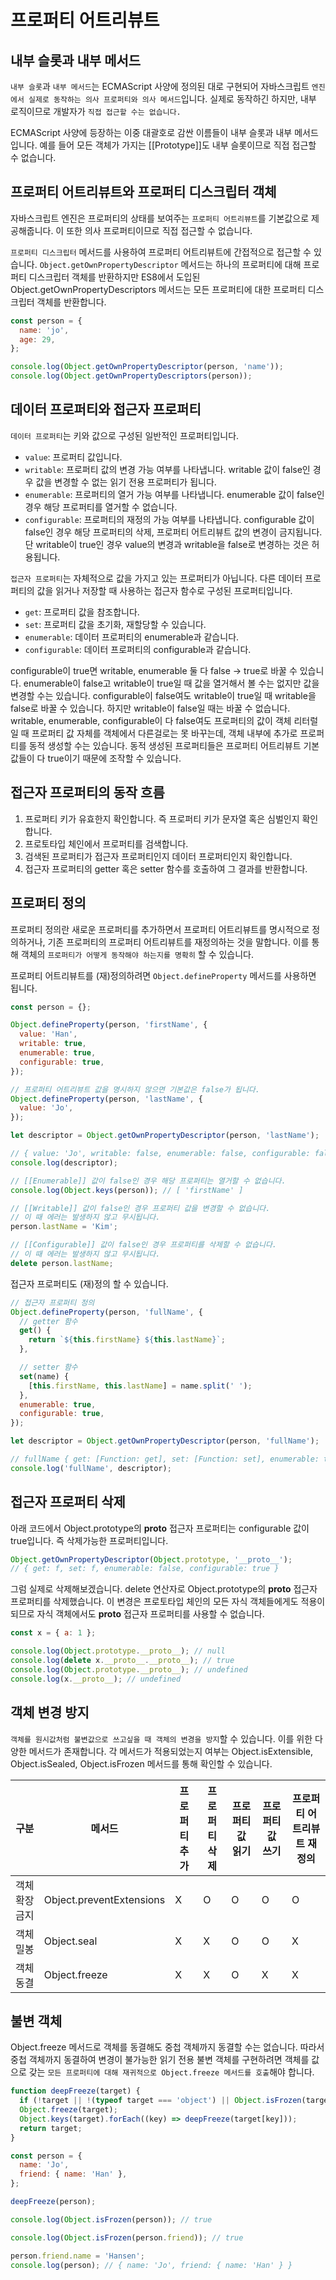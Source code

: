 # 프로퍼티 어트리뷰트

## 내부 슬롯과 내부 메서드

`내부 슬롯`과 `내부 메서드`는 ECMAScript 사양에 정의된 대로 구현되어 자바스크립트 `엔진에서 실제로 동작하는 의사 프로퍼티와 의사 메서드`입니다. 실제로 동작하긴 하지만, 내부 로직이므로 개발자가 `직접 접근할 수는 없습니다.`

ECMAScript 사양에 등장하는 이중 대괄호로 감싼 이름들이 내부 슬롯과 내부 메서드입니다. 예를 들어 모든 객체가 가지는 [[Prototype]]도 내부 슬롯이므로 직접 접근할 수 없습니다.

## 프로퍼티 어트리뷰트와 프로퍼티 디스크립터 객체

자바스크립트 엔진은 프로퍼티의 상태를 보여주는 `프로퍼티 어트리뷰트`를 기본값으로 제공해줍니다. 이 또한 의사 프로퍼티이므로 직접 접근할 수 없습니다.

`프로퍼티 디스크립터` 메서드를 사용하여 프로퍼티 어트리뷰트에 간접적으로 접근할 수 있습니다. `Object.getOwnPropertyDescriptor` 메서드는 하나의 프로퍼티에 대해 프로퍼티 디스크립터 객체를 반환하지만 ES8에서 도입된 Object.getOwnPropertyDescriptors 메서드는 모든 프로퍼티에 대한 프로퍼티 디스크립터 객체를 반환합니다.

```jsx
const person = {
  name: 'jo',
  age: 29,
};

console.log(Object.getOwnPropertyDescriptor(person, 'name'));
console.log(Object.getOwnPropertyDescriptors(person));
```

## 데이터 프로퍼티와 접근자 프로퍼티

`데이터 프로퍼티`는 키와 값으로 구성된 일반적인 프로퍼티입니다.

- `value`: 프로퍼티 값입니다.
- `writable`: 프로퍼티 값의 변경 가능 여부를 나타냅니다. writable 값이 false인 경우 값을 변경할 수 없는 읽기 전용 프로퍼티가 됩니다.
- `enumerable`: 프로퍼티의 열거 가능 여부를 나타냅니다. enumerable 값이 false인 경우 해당 프로퍼티를 열거할 수 없습니다.
- `configurable`: 프로퍼티의 재정의 가능 여부를 나타냅니다. configurable 값이 false인 경우 해당 프로퍼티의 삭제, 프로퍼티 어트리뷰트 값의 변경이 금지됩니다. 단 writable이 true인 경우 value의 변경과 writable을 false로 변경하는 것은 허용됩니다.

`접근자 프로퍼티`는 자체적으로 값을 가지고 있는 프로퍼티가 아닙니다. 다른 데이터 프로퍼티의 값을 읽거나 저장할 때 사용하는 접근자 함수로 구성된 프로퍼티입니다.

- `get`: 프로퍼티 값을 참조합니다.
- `set`: 프로퍼티 값을 초기화, 재할당할 수 있습니다.
- `enumerable`: 데이터 프로퍼티의 enumerable과 같습니다.
- `configurable`: 데이터 프로퍼티의 configurable과 같습니다.

configurable이 true면 writable, enumerable 둘 다 false -> true로 바꿀 수 있습니다.
enumerable이 false고 writable이 true일 때 값을 열거해서 볼 수는 없지만 값을 변경할 수는 있습니다.
configurable이 false여도 writable이 true일 때 writable을 false로 바꿀 수 있습니다. 하지만 writable이 false일 때는 바꿀 수 없습니다.
writable, enumerable, configurable이 다 false여도 프로퍼티의 값이 객체 리터럴일 때 프로퍼티 값 자체를 객체에서 다른걸로는 못 바꾸는데, 객체 내부에 추가로 프로퍼티를 동적 생성할 수는 있습니다. 동적 생성된 프로퍼티들은 프로퍼티 어트리뷰트 기본값들이 다 true이기 때문에 조작할 수 있습니다.

## 접근자 프로퍼티의 동작 흐름

1. 프로퍼티 키가 유효한지 확인합니다. 즉 프로퍼티 키가 문자열 혹은 심벌인지 확인합니다.
2. 프로토타입 체인에서 프로퍼티를 검색합니다.
3. 검색된 프로퍼티가 접근자 프로퍼티인지 데이터 프로퍼티인지 확인합니다.
4. 접근자 프로퍼티의 getter 혹은 setter 함수를 호출하여 그 결과를 반환합니다.

## 프로퍼티 정의

프로퍼티 정의란 새로운 프로퍼티를 추가하면서 프로퍼티 어트리뷰트를 명시적으로 정의하거나, 기존 프로퍼티의 프로퍼티 어트리뷰트를 재정의하는 것을 말합니다. 이를 통해 객체의 `프로퍼티가 어떻게 동작해야 하는지를 명확히` 할 수 있습니다.

프로퍼티 어트리뷰트를 (재)정의하려면 `Object.defineProperty` 메서드를 사용하면 됩니다.

```jsx
const person = {};

Object.defineProperty(person, 'firstName', {
  value: 'Han',
  writable: true,
  enumerable: true,
  configurable: true,
});

// 프로퍼티 어트리뷰트 값을 명시하지 않으면 기본값은 false가 됩니다.
Object.defineProperty(person, 'lastName', {
  value: 'Jo',
});

let descriptor = Object.getOwnPropertyDescriptor(person, 'lastName');

// { value: 'Jo', writable: false, enumerable: false, configurable: false }
console.log(descriptor);

// [[Enumerable]] 값이 false인 경우 해당 프로퍼티는 열거할 수 없습니다.
console.log(Object.keys(person)); // [ 'firstName' ]

// [[Writable]] 값이 false인 경우 프로퍼티 값을 변경할 수 없습니다.
// 이 때 에러는 발생하지 않고 무시됩니다.
person.lastName = 'Kim';

// [[Configurable]] 값이 false인 경우 프로퍼티를 삭제할 수 없습니다.
// 이 때 에러는 발생하지 않고 무시됩니다.
delete person.lastName;
```

접근자 프로퍼티도 (재)정의 할 수 있습니다.

```jsx
// 접근자 프로퍼티 정의
Object.defineProperty(person, 'fullName', {
  // getter 함수
  get() {
    return `${this.firstName} ${this.lastName}`;
  },

  // setter 함수
  set(name) {
    [this.firstName, this.lastName] = name.split(' ');
  },
  enumerable: true,
  configurable: true,
});

let descriptor = Object.getOwnPropertyDescriptor(person, 'fullName');

// fullName { get: [Function: get], set: [Function: set], enumerable: true, configurable: true }
console.log('fullName', descriptor);
```

## 접근자 프로퍼티 삭제

아래 코드에서 Object.prototype의 **proto** 접근자 프로퍼티는 configurable 값이 true입니다. 즉 삭제가능한 프로퍼티입니다.

```jsx
Object.getOwnPropertyDescriptor(Object.prototype, '__proto__');
// { get: f, set: f, enumerable: false, configurable: true }
```

그럼 실제로 삭제해보겠습니다. delete 연산자로 Object.prototype의 **proto** 접근자 프로퍼티를 삭제했습니다. 이 변경은 프로토타입 체인의 모든 자식 객체들에게도 적용이 되므로 자식 객체에서도 **proto** 접근자 프로퍼티를 사용할 수 없습니다.

```jsx
const x = { a: 1 };

console.log(Object.prototype.__proto__); // null
console.log(delete x.__proto__.__proto__); // true
console.log(Object.prototype.__proto__); // undefined
console.log(x.__proto__); // undefined
```

## 객체 변경 방지

`객체를 원시값처럼 불변값으로 쓰고싶을 때 객체의 변경을 방지`할 수 있습니다. 이를 위한 다양한 메서드가 존재합니다. 각 메서드가 적용되었는지 여부는 Object.isExtensible, Object.isSealed, Object.isFrozen 메서드를 통해 확인할 수 있습니다.

| 구분           | 메서드                   | 프로퍼티 추가 | 프로퍼티 삭제 | 프로퍼티 값 읽기 | 프로퍼티 값 쓰기 | 프로퍼티 어트리뷰트 재정의 |
| -------------- | ------------------------ | ------------- | ------------- | ---------------- | ---------------- | -------------------------- |
| 객체 확장 금지 | Object.preventExtensions | X             | O             | O                | O                | O                          |
| 객체 밀봉      | Object.seal              | X             | X             | O                | O                | X                          |
| 객체 동결      | Object.freeze            | X             | X             | O                | X                | X                          |

## 불변 객체

Object.freeze 메서드로 객체를 동결해도 중첩 객체까지 동결할 수는 없습니다. 따라서 중첩 객체까지 동결하여 변경이 불가능한 읽기 전용 불변 객체를 구현하려면 객체를 값으로 갖는 `모든 프로퍼티에 대해 재귀적으로 Object.freeze 메서드를 호출`해야 합니다.

```jsx
function deepFreeze(target) {
  if (!target || !(typeof target === 'object') || Object.isFrozen(target)) return;
  Object.freeze(target);
  Object.keys(target).forEach((key) => deepFreeze(target[key]));
  return target;
}

const person = {
  name: 'Jo',
  friend: { name: 'Han' },
};

deepFreeze(person);

console.log(Object.isFrozen(person)); // true

console.log(Object.isFrozen(person.friend)); // true

person.friend.name = 'Hansen';
console.log(person); // { name: 'Jo', friend: { name: 'Han' } }
```
